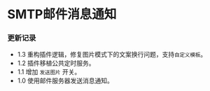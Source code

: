 # SMTP邮件消息通知

### 更新记录

- 1.3 重构插件逻辑，修复图片模式下的文案换行问题，支持```自定义模板```。
- 1.2 插件移植公共定时服务。
- 1.1 增加 ```发送图片``` 开关。
- 1.0 使用邮件服务器发送消息通知。